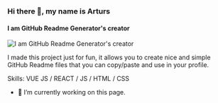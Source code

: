 ### Hi there 👋, my name is Arturs
#### I am GitHub Readme Generator's creator
![I am GitHub Readme Generator's creator]([https://arturssmirnovs.github.io/github-profile-readme-generator/images/banner.png](https://www.google.com/url?sa=i&url=https%3A%2F%2Fwww.fanbyte.com%2Fgames%2Fnews%2Fdestiny-2-iron-banner-changes%2F&psig=AOvVaw2fkCGtyITBaAF6_HLvaV_f&ust=1682822791155000&source=images&cd=vfe&ved=0CA4QjRxqFwoTCNj_1smJzv4CFQAAAAAdAAAAABAD))

I made this project just for fun, it allows you to create nice and simple GitHub Readme files that you can copy/paste and use in your profile.

Skills: VUE JS / REACT / JS / HTML / CSS

- 🔭 I’m currently working on this page. 




